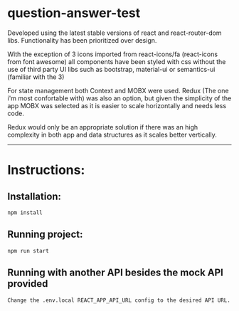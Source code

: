 # question-answer-test

Developed using the latest stable versions of react and react-router-dom libs.
Functionality has been prioritized over design.

With the exception of 3 icons imported from react-icons/fa (react-icons from font awesome) all components
have been styled with css without the use of third party UI libs such as bootstrap, material-ui or semantics-ui 
(familiar with the 3)

For state management both Context and MOBX were used. Redux (The one i'm most confortable with) 
was also an option, but given the simplicity of the app
MOBX was selected as it is easier to scale horizontally and needs less code.

Redux would only be an appropriate solution if there was an high complexity in both app and data structures as it scales better vertically.

---
# Instructions:
## Installation:
```
npm install
```
## Running project:
```
npm run start
```
## Running with another API besides the mock API provided
``` 
Change the .env.local REACT_APP_API_URL config to the desired API URL.
```
